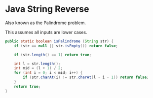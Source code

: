 Java String Reverse
===================
Also known as the Palindrome problem.

This assumes all inputs are lower cases.
```java
public static boolean isPalindrome (String str) {
    if (str == null || str.isEmpty()) return false;

    if (str.length() == 1) return true;

    int l = str.length();
    int mid = (l + 1) / 2;
    for (int i = 0; i < mid; i++) {
        if (str.charAt(i) != str.charAt(l - i - 1)) return false;
    }
    return true;
}
```
